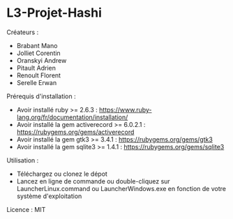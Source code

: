 # L3-Projet-Hashi

Créateurs :
 - Brabant Mano
 - Jolliet Corentin
 - Oranskyi Andrew
 - Pitault Adrien
 - Renoult Florent
 - Serelle Erwan
 
Prérequis d'installation :
 - Avoir installé ruby >= 2.6.3 : https://www.ruby-lang.org/fr/documentation/installation/
 - Avoir installé la gem activerecord >= 6.0.2.1 : https://rubygems.org/gems/activerecord
 - Avoir installé la gem gtk3 >= 3.4.1 : https://rubygems.org/gems/gtk3
 - Avoir installé la gem sqlite3 >= 1.4.1 : https://rubygems.org/gems/sqlite3

Utilisation :
 - Téléchargez ou clonez le dépot
 - Lancez en ligne de commande ou double-cliquez sur LauncherLinux.command ou LauncherWindows.exe en fonction de votre système d'exploitation
 
 Licence : MIT
